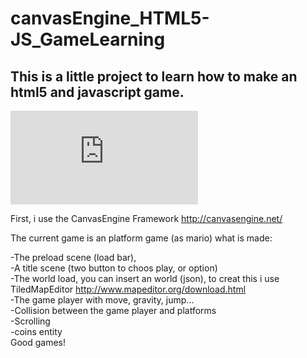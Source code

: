 canvasEngine_HTML5-JS_GameLearning
==================================

This is a little project to learn how to make an html5 and javascript game.<br>
--------
![alt tag](http://www.casimages.com/img.php?i=131208063209890310.png)


First, i use the CanvasEngine Framework http://canvasengine.net/

The current game is an platform game (as mario)
what is made:

-The preload scene (load bar),<br>
-A title scene (two button to choos play, or option)<br>
-The world load, you can insert an world (json), to creat this i use TiledMapEditor http://www.mapeditor.org/download.html<br>
-The game player with move, gravity, jump...<br>
-Collision between the game player and platforms<br>
-Scrolling <br>
-coins entity
<br>
Good games!
